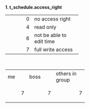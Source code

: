 <p><strong>1. t_schedule.access_right </strong></p>
<table border="0" cellspacing="0"><colgroup width="85"></colgroup> <colgroup width="149"></colgroup>
<tbody>
<tr>
<td align="right" height="17">0</td>
<td align="left">no access right</td>
</tr>
<tr>
<td align="right" height="17">4</td>
<td align="left">read only</td>
</tr>
<tr>
<td align="right" height="17">6</td>
<td align="left">not be able to edit time</td>
</tr>
<tr>
<td align="right" height="17">7</td>
<td align="left">full write access</td>
</tr>
</tbody>
</table>
<p>&nbsp;</p>
<table border="0" cellspacing="0"><colgroup width="69"></colgroup> <colgroup width="85"></colgroup> <colgroup width="100"></colgroup>
<tbody>
<tr>
<td align="left" height="17">me</td>
<td align="left">boss</td>
<td align="left">others in group</td>
</tr>
<tr>
<td align="right" height="17">7</td>
<td align="right">7</td>
<td align="right">
<p>7</p>
</td>
</tr>
</tbody>
</table>